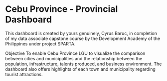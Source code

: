 # Cebu Province - Provincial Dashboard
This dashboard is created by yours genuinely, Cyrus Baruc, in completion of my data associate capstone course by the Development Academy of the Philippines
under project SPARTA.

Objective
To enable Cebu Province LGU to visualize the comparison between cities and municipalities and the relationship between the population, infrastructure, talents produced, and business environment.
The dashboard also offers highlights of each town and municipality regarding tourist attractions.

